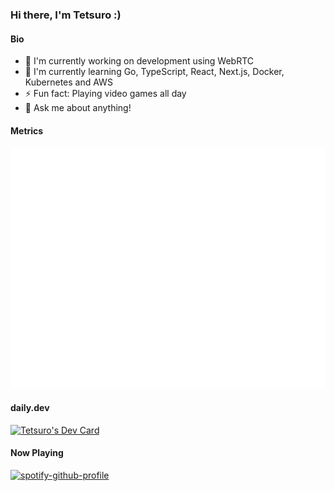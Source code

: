 ### Hi there, I'm Tetsuro :)

#### Bio
- :telescope: I'm currently working on development using WebRTC
- :seedling: I'm currently learning Go, TypeScript, React, Next.js, Docker, Kubernetes and AWS
- :zap: Fun fact: Playing video games all day
- :speech_balloon: Ask me about anything!

#### Metrics

![Metrics](/github-metrics.svg)


#### daily.dev

<a href="https://app.daily.dev/ttrweb"><img src="https://api.daily.dev/devcards/v2/sgecMa5Wf6VEoVNnuS0Qn.png?type=default&r=dir" width="356" alt="Tetsuro's Dev Card"/></a>

#### Now Playing

[![spotify-github-profile](https://spotify-github-profile.vercel.app/api/view?uid=312z2aucuexr6j5mjcehdt2xmbni&cover_image=true&theme=default&show_offline=false&background_color=121212&interchange=false)](https://github.com/kittinan/spotify-github-profile)
